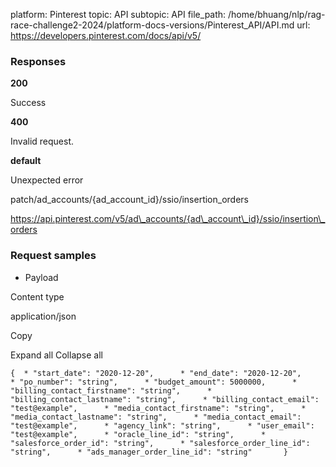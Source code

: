 platform: Pinterest
topic: API
subtopic: API
file_path: /home/bhuang/nlp/rag-race-challenge2-2024/platform-docs-versions/Pinterest_API/API.md
url: https://developers.pinterest.com/docs/api/v5/

### Responses

**200**

Success

**400**

Invalid request.

**default**

Unexpected error

patch/ad\_accounts/{ad\_account\_id}/ssio/insertion\_orders

https://api.pinterest.com/v5/ad\_accounts/{ad\_account\_id}/ssio/insertion\_orders

### Request samples

* Payload

Content type

application/json

Copy

Expand all Collapse all

`{  * "start_date": "2020-12-20",      * "end_date": "2020-12-20",      * "po_number": "string",      * "budget_amount": 5000000,      * "billing_contact_firstname": "string",      * "billing_contact_lastname": "string",      * "billing_contact_email": "test@example",      * "media_contact_firstname": "string",      * "media_contact_lastname": "string",      * "media_contact_email": "test@example",      * "agency_link": "string",      * "user_email": "test@example",      * "oracle_line_id": "string",      * "salesforce_order_id": "string",      * "salesforce_order_line_id": "string",      * "ads_manager_order_line_id": "string"       }`